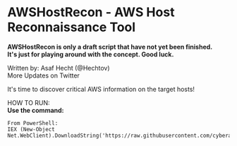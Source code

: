# AWSHostRecon - AWS Host Reconnaissance Tool         

**AWSHostRecon is only a draft script that have not yet been finished.**  
**It's just for playing around with the concept. Good luck.**  

Written by: Asaf Hecht (@Hechtov)               
More Updates on Twitter                    

It's time to discover critical AWS information on the target hosts!

HOW TO RUN:  
**Use the command:**
```
From PowerShell:  
IEX (New-Object Net.WebClient).DownloadString('https://raw.githubusercontent.com/cyberark/SkyArk/master/AWSHostRecon/AWSHostRecon.ps1')
```
